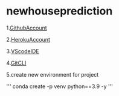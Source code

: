 # newhouseprediction



1.[GithubAccount](https://github.com)

2.[HerokuAccount](https://www.heroku.com/)

3.[VScodeIDE](https://code.visualstudio.com/)

4.[GitCLI](https://git-scm.com/downloads)

5.create new environment for project

'''
conda create -p venv python==3.9 -y
'''